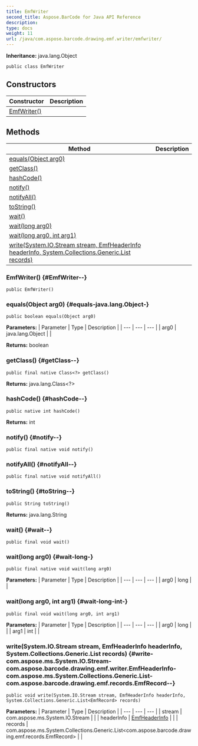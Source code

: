 ```yaml
---
title: EmfWriter
second_title: Aspose.BarCode for Java API Reference
description: 
type: docs
weight: 11
url: /java/com.aspose.barcode.drawing.emf.writer/emfwriter/
---
```

**Inheritance:**
java.lang.Object
```
public class EmfWriter
```
## Constructors

| Constructor | Description |
| --- | --- |
| [EmfWriter()](#EmfWriter--) |  |
## Methods

| Method | Description |
| --- | --- |
| [equals(Object arg0)](#equals-java.lang.Object-) |  |
| [getClass()](#getClass--) |  |
| [hashCode()](#hashCode--) |  |
| [notify()](#notify--) |  |
| [notifyAll()](#notifyAll--) |  |
| [toString()](#toString--) |  |
| [wait()](#wait--) |  |
| [wait(long arg0)](#wait-long-) |  |
| [wait(long arg0, int arg1)](#wait-long-int-) |  |
| [write(System.IO.Stream stream, EmfHeaderInfo headerInfo, System.Collections.Generic.List<EmfRecord> records)](#write-com.aspose.ms.System.IO.Stream-com.aspose.barcode.drawing.emf.writer.EmfHeaderInfo-com.aspose.ms.System.Collections.Generic.List-com.aspose.barcode.drawing.emf.records.EmfRecord--) |  |
### EmfWriter() {#EmfWriter--}
```
public EmfWriter()
```


### equals(Object arg0) {#equals-java.lang.Object-}
```
public boolean equals(Object arg0)
```




**Parameters:**
| Parameter | Type | Description |
| --- | --- | --- |
| arg0 | java.lang.Object |  |

**Returns:**
boolean
### getClass() {#getClass--}
```
public final native Class<?> getClass()
```




**Returns:**
java.lang.Class<?>
### hashCode() {#hashCode--}
```
public native int hashCode()
```




**Returns:**
int
### notify() {#notify--}
```
public final native void notify()
```




### notifyAll() {#notifyAll--}
```
public final native void notifyAll()
```




### toString() {#toString--}
```
public String toString()
```




**Returns:**
java.lang.String
### wait() {#wait--}
```
public final void wait()
```




### wait(long arg0) {#wait-long-}
```
public final native void wait(long arg0)
```




**Parameters:**
| Parameter | Type | Description |
| --- | --- | --- |
| arg0 | long |  |

### wait(long arg0, int arg1) {#wait-long-int-}
```
public final void wait(long arg0, int arg1)
```




**Parameters:**
| Parameter | Type | Description |
| --- | --- | --- |
| arg0 | long |  |
| arg1 | int |  |

### write(System.IO.Stream stream, EmfHeaderInfo headerInfo, System.Collections.Generic.List<EmfRecord> records) {#write-com.aspose.ms.System.IO.Stream-com.aspose.barcode.drawing.emf.writer.EmfHeaderInfo-com.aspose.ms.System.Collections.Generic.List-com.aspose.barcode.drawing.emf.records.EmfRecord--}
```
public void write(System.IO.Stream stream, EmfHeaderInfo headerInfo, System.Collections.Generic.List<EmfRecord> records)
```




**Parameters:**
| Parameter | Type | Description |
| --- | --- | --- |
| stream | com.aspose.ms.System.IO.Stream |  |
| headerInfo | [EmfHeaderInfo](../../com.aspose.barcode.drawing.emf.writer/emfheaderinfo) |  |
| records | com.aspose.ms.System.Collections.Generic.List<com.aspose.barcode.drawing.emf.records.EmfRecord> |  |

